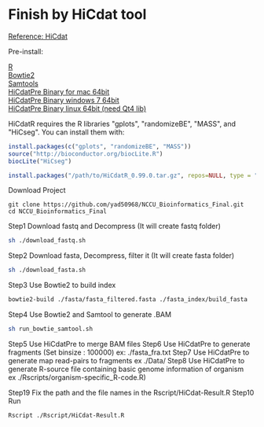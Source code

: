 Finish by HiCdat tool
=========================

[Reference: HiCdat](https://github.com/MWSchmid/HiCdat)

Pre-install:

[R](https://www.r-project.org/)</br>
[Bowtie2](http://bowtie-bio.sourceforge.net/bowtie2/index.shtml)</br>
[Samtools](http://samtools.sourceforge.net/)</br>
[HiCdatPre Binary for mac 64bit](https://github.com/MWSchmid/HiCdat/blob/master/other/mac_64bit.zip?raw=true)</br>
[HiCdatPre Binary windows 7 64bit](https://github.com/MWSchmid/HiCdat/blob/master/other/windows_64bit.zip?raw=true)</br>
[HiCdatPre Binary linux 64bit (need Qt4 lib)](https://github.com/MWSchmid/HiCdat/blob/master/other/linux_64bit.zip?raw=true)</br>

HiCdatR requires the R libraries "gplots", "randomizeBE", "MASS", and "HiCseg". You can install them with:
```r
install.packages(c("gplots", "randomizeBE", "MASS"))
source("http://bioconductor.org/biocLite.R")
biocLite("HiCseg")

install.packages("/path/to/HiCdatR_0.99.0.tar.gz", repos=NULL, type = "source")
```


Download Project
```
git clone https://github.com/yad50968/NCCU_Bioinformatics_Final.git
cd NCCU_Bioinformatics_Final
```

Step1 Download fastq and Decompress (It will create fastq folder)
```sh
sh ./download_fastq.sh
```


Step2 Download fasta, Decompress, filter it (It will create fasta folder)
```sh
sh ./download_fasta.sh
```

Step3 Use Bowtie2 to build index
```sh
bowtie2-build ./fasta/fasta_filtered.fasta ./fasta_index/build_fasta
```

Step4 Use Bowtie2 and Samtool to generate .BAM
```sh
sh run_bowtie_samtool.sh
```

Step5 Use HiCdatPre to merge BAM files
Step6 Use HiCdatPre to generate fragments (Set binsize : 100000) ex: ./fasta_fra.txt
Step7 Use HiCdatPre to generate map read-pairs to fragments ex ./Data/
Step8 Use HiCdatPre to generate R-source file containing basic genome information of organism<br>ex ./Rscripts/organism-specific_R-code.R)

Step19 Fix the path and the file names in the Rscript/HiCdat-Result.R 
Step10 Run
```sh
Rscript ./Rscript/HiCdat-Result.R
```

